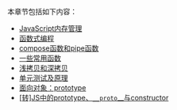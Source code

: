 本章节包括如下内容：

* [JavaScript内存管理](/Articles/JavaScript/MemoryManagement.md)
* [函数式编程](/Articles/JavaScript/FunctionalProgramming.md)
* [compose函数和pipe函数](/Articles/JavaScript/ComposePipe.md)
* [一些常用函数](/Articles/JavaScript/CommonFunctions.md)
* [浅拷贝和深拷贝](/Articles/JavaScript/Copy.md)
* [单元测试及原理](/Articles/JavaScript/UnitTest.md)
* [面向对象：prototype](/Articles/JavaScript/myPrototype.md)
* [[转]JS中的prototype、`__proto`__与constructor](/Articles/JavaScript/prototype.md)

